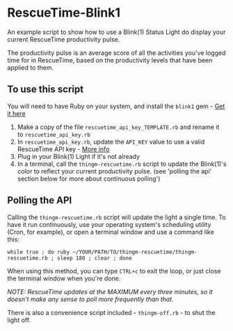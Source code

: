 RescueTime-Blink1
=================

An example script to show how to use a Blink(1) Status Light do display your current RescueTime productivity pulse.

The productivity pulse is an average score of all the activities you've logged time for in RescueTime, based on the productivity levels that have been applied to them.

## To use this script

You will need to have Ruby on your system, and install the `blink1` gem - [Get it here](https://rubygems.org/gems/blink1)

1. Make a copy of the file `rescuetime_api_key_TEMPLATE.rb` and rename it to `rescuetime_api_key.rb`
2. In `rescuetime_api_key.rb`, update the `API_KEY` value to use a valid RescueTime API key - [More info](https://www.rescuetime.com/anapi/manage)
3. Plug in your Blink(1) Light if it's not already
4. In a terminal, call the `thingm-rescuetime.rb` script to update the Blink(1)'s color to reflect your current productivity pulse. (see 'polling the api' section below for more about continuous polling')

## Polling the API

Calling the `thingm-rescuetime.rb` script will update the light a single time. To have it run continuously, use your operating system's scheduling utility (Cron, for example), or open a terminal window and use a command like this:

`while true ; do ruby ~/YOUR/PATH/TO/thingm-rescuetime/thingm-rescuetime.rb ; sleep 180 ; clear ; done`

When using this method, you can type `CTRL+c` to exit the loop, or just close the terminal window when you're done.

*NOTE: RescueTime updates at the MAXIMUM every three minutes, so it doesn't make any sense to poll more frequently than that.*

There is also a convenience script included - `thingm-off.rb` - to shut the light off.
